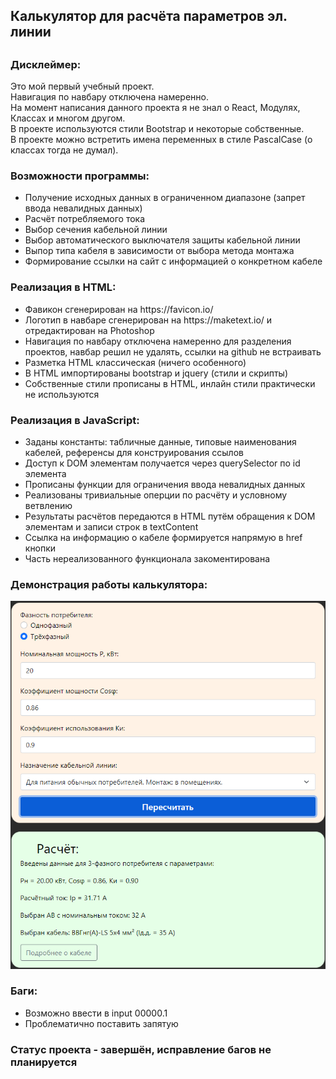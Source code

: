 <h2>Калькулятор для расчёта параметров эл. линии<h2>

<h3>Дисклеймер:</h3>
  Это мой первый учебный проект.<br>
  Навигация по навбару отключена намеренно.<br>
  На момент написания данного проекта я не знал о React, Модулях, Классах и многом другом.<br>
  В проекте используются стили Bootstrap и некоторые собственные.<br>
  В проекте можно встретить имена переменных в стиле PascalCase (о классах тогда не думал).<br>

<h3>Возможности программы:</h3>
<ul>
  <li>Получение исходных данных в ограниченном диапазоне (запрет ввода невалидных данных)</li>
  <li>Расчёт потребляемого тока</li>
  <li>Выбор сечения кабельной линии</li>
  <li>Выбор автоматического выключателя защиты кабельной линии</li>
  <li>Выпор типа кабеля в зависимости от выбора метода монтажа</li>
  <li>Формирование ссылки на сайт с информацией о конкретном кабеле</li>
</ul>

<h3>Реализация в HTML:</h3>
<ul>
  <li>Фавикон сгенерирован на https://favicon.io/</li>
  <li>Логотип в навбаре сгенерирован на https://maketext.io/ и отредактирован на Photoshop</li>
  <li>Навигация по навбару отключена намеренно для разделения проектов, навбар решил не удалять, ссылки на github не встраивать</li>
  <li>Разметка HTML классическая (ничего особенного)</li>
  <li>В HTML импортированы bootstrap и jquery (стили и скрипты)</li>
  <li>Собственные стили прописаны в HTML, инлайн стили практически не используются</li>
</ul>

<h3>Реализация в JavaScript:</h3>
<ul>
  <li>Заданы константы: табличные данные, типовые наименования кабелей, референсы для конструирования ссылов</li>
  <li>Доступ к DOM элементам получается через querySelector по id элемента</li>
  <li>Прописаны функции для ограничения ввода невалидных данных</li>
  <li>Реализованы тривиальные оперции по расчёту и условному ветвлению</li>
  <li>Результаты расчётов передаются в HTML путём обращения к DOM элементам и записи строк в textContent</li>
  <li>Ссылка на информацию о кабеле формируется напрямую в href кнопки</li>
  <li>Часть нереализованного функционала закоментирована</li>
</ul>

<h3>Демонстрация работы калькулятора:</h3>
<img src="Screenshot.png" style="wigth: 730px, height: 852px, margin: auto" href="#" />
  
<h3>Баги:</h3>
<ul>
  <li>Возможно ввести в input 00000.1</li>
  <li>Проблематично поставить запятую</li>
</ul>
  
<h3>Статус проекта - завершён, исправление багов не планируется</h3>
  
